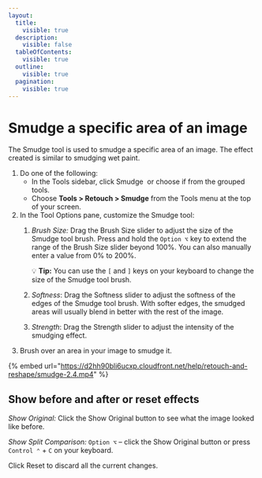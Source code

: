 ```yaml
---
layout:
  title:
    visible: true
  description:
    visible: false
  tableOfContents:
    visible: true
  outline:
    visible: true
  pagination:
    visible: true
---
```


# Smudge a specific area of an image

The Smudge tool is used to smudge a specific area of an image. The effect created is similar to smudging wet paint.

1. Do one of the following:
   * In the Tools sidebar, click Smudge <img src="https://help.pixelmator.com/pixelmator-pro/3.5/assets/English/1586516270000.png" alt="" data-size="line"> or choose if from the grouped tools.
   * Choose **Tools > Retouch > Smudge** from the Tools menu at the top of your screen.
2. In the Tool Options pane, customize the Smudge tool:
   1.  _Brush Size:_ Drag the Brush Size slider to adjust the size of the Smudge tool brush. Press and hold the `Option ⌥` key to extend the range of the Brush Size slider beyond 100%. You can also manually enter a value from 0% to 200%. 

       :bulb: **Tip:** You can use the `[` and `]` keys on your keyboard to change the size of the Smudge tool brush.
   2. _Softness_: Drag the Softness slider to adjust the softness of the edges of the Smudge tool brush. With softer edges, the smudged areas will usually blend in better with the rest of the image.
   3. _Strength_: Drag the Strength slider to adjust the intensity of the smudging effect. 
3. Brush over an area in your image to smudge it.

{% embed url="https://d2hh90bli6ucxp.cloudfront.net/help/retouch-and-reshape/smudge-2.4.mp4" %}

## Show before and after or reset effects

_Show Original:_ Click the Show Original button to see what the image looked like before.

_Show Split Comparison:_ `Option ⌥` – click the Show Original button or press `Control ⌃` + `C` on your keyboard.

Click Reset to discard all the current changes.
